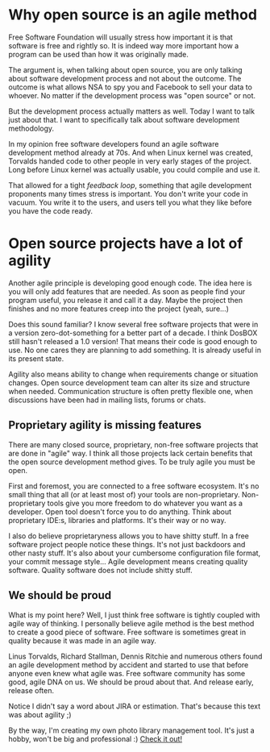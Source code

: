 # Why open source is an agile method

Free Software Foundation will usually stress how important it is that software is free and rightly so. It is indeed way more important how a program can be used than how it was originally made.

The argument is, when talking about open source, you are only talking about software development process and not about the outcome. The outcome is what allows NSA to spy you and Facebook to sell your data to whoever. No matter if the development process was "open source" or not.

But the development process actually matters as well. Today I want to talk just about that. I want to specifically talk about software development methodology.

In my opinion free software developers found an agile software development method already at 70s. And when Linux kernel was created, Torvalds handed code to other people in very early stages of the project. Long before Linux kernel was actually usable, you could compile and use it.

That allowed for a tight *feedback loop*, something that agile development proponents many times stress is important. You don't write your code in vacuum. You write it to the users, and users tell you what they like before you have the code ready.

# Open source projects have a lot of agility

Another agile principle is developing good enough code. The idea here is you will only add features that are needed. As soon as people find your program useful, you release it and call it a day. Maybe the project then finishes and no more features creep into the project (yeah, sure...)

Does this sound familiar? I know several free software projects that were in a version zero-dot-something for a better part of a decade. I think DosBOX still hasn't released a 1.0 version! That means their code is good enough to use. No one cares they are planning to add something. It is already useful in its present state.

Agility also means ability to change when requirements change or situation changes. Open source development team can alter its size and structure when needed. Communication structure is often pretty flexible one, when discussions have been had in mailing lists, forums or chats.

## Proprietary agility is missing features

There are many closed source, proprietary, non-free software projects that are done in "agile" way. I think all those projects lack certain benefits that the open source development method gives. To be truly agile you must be open.

First and foremost, you are connected to a free software ecosystem. It's no small thing that all (or at least most of) your tools are non-proprietary. Non-proprietary tools give you more freedom to do whatever you want as a developer. Open tool doesn't force you to do anything. Think about proprietary IDE:s, libraries and platforms. It's their way or no way.

I also do believe proprietaryness allows you to have shitty stuff. In a free software project people notice these things. It's not just backdoors and other nasty stuff. It's also about your cumbersome configuration file format, your commit message style... Agile development means creating quality software. Quality software does not include shitty stuff.

## We should be proud

What is my point here? Well, I just think free software is tightly coupled with agile way of thinking. I personally believe agile method is the best method to create a good piece of software. Free software is sometimes great in quality because it was made in an agile way.

Linus Torvalds, Richard Stallman, Dennis Ritchie and numerous others found an agile development method by accident and started to use that before anyone even knew what agile was. Free software community has some good, agile DNA on us. We should be proud about that. And release early, release often.

Notice I didn't say a word about JIRA or estimation. That's because this text was about agility ;)

By the way, I'm creating my own photo library management tool. It's just a hobby, won't be big and professional :) [Check it out!](https://github.com/heikkiket/gallery)
